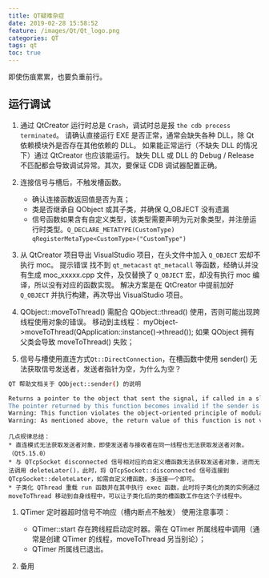 ```yaml
---
title: QT疑难杂症
date: 2019-02-28 15:58:52
feature: /images/Qt/Qt_logo.png
categories: QT
tags: qt
toc: true
---
```


即使伤痕累累，也要负重前行。

<!-- More -->

## 运行调试
1. 通过 QtCreator 运行时总是 `Crash`，调试时总是报 `the cdb process terminated`。
   请确认直接运行 EXE 是否正常，通常会缺失各种 DLL，除 Qt 依赖模块外是否存在其他依赖的 DLL。
   如果能正常运行（不缺失 DLL 的情况下）通过 QtCreator 也应该能运行。
   缺失 DLL 或 DLL 的 Debug / Release 不匹配都会导致调试异常。其次，要保证 CDB 调试器配置正确。

1. 连接信号与槽后，不触发槽函数。
   * 确认连接函数返回值是否为真；
   * 类是否继承自 QObject 或其子类，并确保 Q_OBJECT 没有遗漏
   * 信号函数如果含有自定义类型，该类型需要声明为元对象类型，并注册运行时类型。`Q_DECLARE_METATYPE(CustomType)` `qRegisterMetaType<CustomType>("CustomType")`

1. 从 QtCreator 项目导出 VisualStudio 项目，在头文件中加入 `Q_OBJECT` 宏却不执行 moc。
   提示错误 找不到 `qt_metacast` `qt_metacall` 等函数，经确认并没有生成 moc_xxxxx.cpp 文件，及仅替换了 `Q_OBJECT` 宏，却没有执行 moc 编译，所以没有对应的函数实现。
   解决方案是在 QtCreator 中提前加好 `Q_OBJECT` 并执行构建，再次导出 VisualStudio 项目。

1. QObject::moveToThread() 需配合 QObject::thread() 使用，否则可能出现跨线程使用对象的错误。
   移动到主线程： myObject->moveToThread(QApplication::instance()->thread());
   如果 QObject 拥有父类会导致 moveToThread() 失败；

1. 信号与槽使用直连方式`Qt::DirectConnection`，在槽函数中使用 sender() 无法获取信号发送者，发送者指针为空，为什么为空？
``` bash
QT 帮助文档关于 QObject::sender() 的说明

Returns a pointer to the object that sent the signal, if called in a slot activated by a signal; otherwise it returns nullptr. The pointer is valid only during the execution of the slot that calls this function from this object's thread context.
The pointer returned by this function becomes invalid if the sender is destroyed, or if the slot is disconnected from the sender's signal.
Warning: This function violates the object-oriented principle of modularity. However, getting access to the sender might be useful when many signals are connected to a single slot.
Warning: As mentioned above, the return value of this function is not valid when the slot is called via a Qt::DirectConnection from a thread different from this object's thread. Do not use this function in this type of scenario.
```
    几点规律总结：
    * 直连模式无法获取发送者对象，即使发送者与接收者在同一线程也无法获取发送者对象。（Qt5.15.0）
    * 与 QTcpSocket disconnected 信号相对应的自定义槽函数无法获取发送者对象，进而无法调用 deleteLater()，此时，将 QTcpSocket::disconnected 信号连接到 QTcpSocket::deleteLater，如需自定义槽函数，多连接一个即可。
    * 子类化 QThread 重载 run 函数并在其中执行 exec 函数，此时将子类化的类的实例通过 moveToThread 移动到自身线程中，可以让子类化后的类的槽函数工作在这个子线程中。

1. QTimer 定时器超时信号不响应（槽内断点不触发）
    使用注意事项：
    * QTimer::start 存在跨线程启动定时器。需在 QTimer 所属线程中调用（通常是创建 QTimer 的线程，moveToThread 另当别论）；
    * QTimer 所属线已退出。

1. 备用


